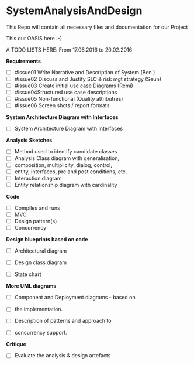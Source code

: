 # SystemAnalysisAndDesign
This Repo will contain all necessary files and documentation for  our Project

This our OASIS here :-)

A TODO LISTS HERE:
From 17.06.2016 to 20.02.2016

**Requirements**

- [ ] #issue01 Write Narrative and Description of System   (Ben )    
- [ ] #issue02 Discuss and Justify SLC & risk mgt strategy (Seun)    
- [ ] #issue03 Create initial use case Diagrams            (Remi)   
- [ ] #issue04Structured use case descriptions
- [ ] #issue05 Non-functional (Quality attributres) 
- [ ] #issue06 Screen shots / report formats

**System Architecture Diagram with Interfaces**

- [ ] System Architecture Diagram with Interfaces

**Analysis Sketches**

- [ ] Method used to identify candidate classes
- [ ] Analysis Class diagram with generalisation,
- [ ] composition, multiplicity, dialog, control,
- [ ] entity, interfaces, pre and post conditions, etc.
- [ ] Interaction diagram
- [ ] Entity relationship diagram with cardinality

**Code**

- [ ] Compiles and runs
- [ ] MVC
- [ ] Design pattern(s)
- [ ] Concurrency

**Design blueprints based on code**

- [ ] Architectural diagram
- [ ] Design class diagram
- [ ] State chart


**More UML diagrams**

- [ ] Component and Deployment diagrams - based on
- [ ] the implementation.

- [ ] Description of patterns and approach to
- [ ] concurrency support.

**Critique**

- [ ] Evaluate the analysis & design artefacts
